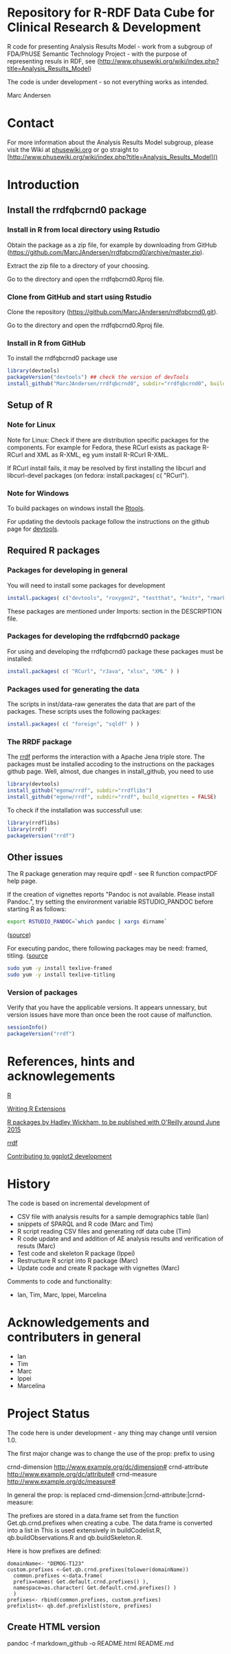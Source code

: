 # Repository for R-RDF Data Cube for Clinical Research & Development
 
R code for presenting Analysis Results Model - work from a subgroup of
FDA/PhUSE Semantic Technology Project - with the purpose of
representing resuls in RDF, see
(http://www.phusewiki.org/wiki/index.php?title=Analysis_Results_Model)

The code is under development - so not everything works as intended.

Marc Andersen

# Contact

For more information about the Analysis Results Model subgroup, please
visit the Wiki at [phusewiki.org]() or go straight to
[http://www.phusewiki.org/wiki/index.php?title=Analysis_Results_Model]()


# Introduction

## Install the rrdfqbcrnd0 package

### Install in R from local directory using Rstudio

Obtain the package as a zip file, for example by downloading from
GitHub
(https://github.com/MarcJAndersen/rrdfqbcrnd0/archive/master.zip).

Extract the zip file to a directory of your choosing. 

Go to the directory and open the rrdfqbcrnd0.Rproj file.

### Clone from GitHub and start using Rstudio

Clone the repository (https://github.com/MarcJAndersen/rrdfqbcrnd0.git).

Go to the directory and open the rrdfqbcrnd0.Rproj file.

### Install in R from GitHub

To install the rrdfqbcrnd0 package use

```r
library(devtools)
packageVersion("devtools") ## check the version of devTools
install_github("MarcJAndersen/rrdfqbcrnd0", subdir="rrdfqbcrnd0", build_vignettes= TRUE)
```

## Setup of R

### Note for Linux

Note for Linux: Check if there are distribution specific packages for
the components. For example for Fedora, these RCurl exists as package
R-RCurl and XML as R-XML, eg yum install R-RCurl R-XML.

If RCurl install fails, it may be resolved by first installing the
libcurl and libcurl-devel packages (on fedora: install.packages( c(
"RCurl").

### Note for Windows

To build packages on windows install the
[Rtools](http://cran.r-project.org/bin/windows/Rtools/).

For updating the devtools package follow the instructions on the
github page for [devtools](https://github.com/hadley/devtools).

## Required R packages

### Packages for developing in general

You will need to install some packages for development

```r
install.packages( c("devtools", "roxygen2", "testthat", "knitr", "rmarkdown", "shiny" ) )
```

These packages are mentioned under Imports: section in the DESCRIPTION file.

### Packages for developing the rrdfqbcrnd0 package

For using and developing the rrdfqbcrnd0 package these packages must be installed:

```r
install.packages( c( "RCurl", "rJava", "xlsx", "XML" ) )
```

### Packages used for generating the data
The scripts in inst/data-raw generates the data that are part of the packages.
These scripts uses the following packages:
```r
install.packages( c( "foreign", "sqldf" ) )
```

### The RRDF package

The [rrdf](https://github.com/egonw/rrdf) performs the interaction
with a Apache Jena triple store.  The packages must be installed
accoding to the instructions on the packages github page. Well,
almost, due changes in install_github, you need to use

```r
library(devtools)
install_github("egonw/rrdf", subdir="rrdflibs")
install_github("egonw/rrdf", subdir="rrdf", build_vignettes = FALSE)
```

To check if the installation was successfull use:
```r
library(rrdflibs)
library(rrdf)
packageVersion("rrdf")
```

## Other issues 

The R package generation may require qpdf - see R function compactPDF  help page.

If the creation of vignettes reports "Pandoc is not available. Please install Pandoc.", try setting the environment variable RSTUDIO_PANDOC before starting R as follows:

```bash
export RSTUDIO_PANDOC=`which pandoc | xargs dirname`
```
([source](http://stackoverflow.com/questions/26803652/devtoolsbuild-vignettes-yields-error-invalid-version-specification-pandoc))

For executing pandoc, there following packages may be need: framed, titling.
([source](https://github.com/rstudio/rmarkdown/issues/39)

```bash
sudo yum -y install texlive-framed
sudo yum -y install texlive-titling
```

### Version of packages
Verify that you have the applicable versions. It appears unnessary, but version issues have more than once been the root cause of malfunction.

```r
sessionInfo()
packageVersion("rrdf")
```


# References, hints and acknowlegements


[R](http://www.r-project.org/)

[Writing R Extensions](http://cran.r-project.org/doc/manuals/r-release/R-exts.html)

[R packages by Hadley Wickham, to be published with O'Reilly around June 2015]( http://r-pkgs.had.co.nz)

[rrdf](https://github.com/egonw/rrdf)

[Contributing to ggplot2 development](http://cran.r-project.org/web/packages/ggplot2/vignettes/development.html)

# History
 
The code is based on incremental development of
* CSV file with analysis results for a sample demographics table (Ian)
* snippets of SPARQL and R code (Marc and Tim)
* R script reading CSV files and generating rdf data cube (Tim)
* R code update and and addition of AE analysis results and verification of resuts (Marc)
* Test code and skeleton R package (Ippei)
* Restructure R script into R package (Marc)
* Update code and create R package with vignettes (Marc)

Comments to code and functionality:
* Ian, Tim, Marc, Ippei, Marcelina

# Acknowledgements and contributers in general

* Ian
* Tim
* Marc
* Ippei
* Marcelina
 
# Project Status


The code here is under development - any thing may change until version 1.0.

The first major change was to change the use of the prop: prefix to using 

crnd-dimension	http://www.example.org/dc/dimension#
crnd-attribute	http://www.example.org/dc/attribute#
crnd-measure	http://www.example.org/dc/measure#

In general the prop: is replaced 
crnd-dimension:|crnd-attribute:|crnd-measure:

The prefixes are stored in a data.frame set from the function Get.qb.crnd.prefixes when creating a cube.
The data.frame is converted into a list in 
This is used extensively in buildCodelist.R, qb.buildObservations.R and qb.buildSkeleton.R.

Here is how prefixes are defined:
```{r, eval=FALSE}
domainName<- "DEMOG-T123"
custom.prefixes <-Get.qb.crnd.prefixes(tolower(domainName))
  common.prefixes <-data.frame(
  prefix=names( Get.default.crnd.prefixes() ),
  namespace=as.character( Get.default.crnd.prefixes() )
  )
prefixes<- rbind(common.prefixes, custom.prefixes)                                                
prefixlist<- qb.def.prefixlist(store, prefixes)
```

Create HTML version
-------------------
 
pandoc -f markdown_github -o README.html README.md

